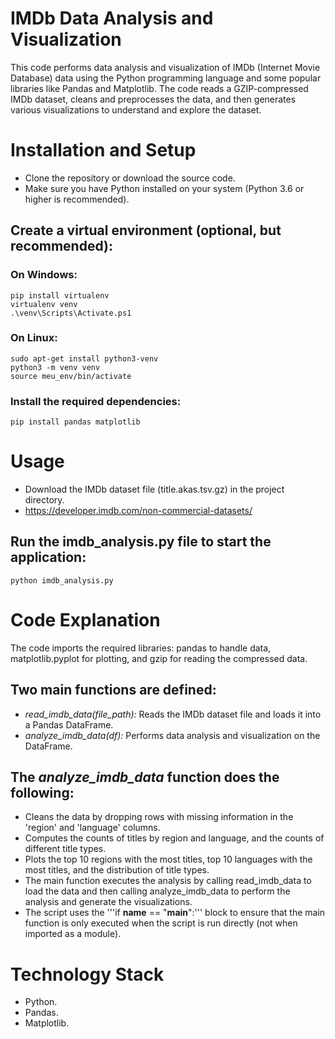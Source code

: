 # IMDb Data Analysis and Visualization
This code performs data analysis and visualization of IMDb (Internet Movie Database) data using the Python programming language and some popular libraries like Pandas and Matplotlib. The code reads a GZIP-compressed IMDb dataset, cleans and preprocesses the data, and then generates various visualizations to understand and explore the dataset.

# Installation and Setup
- Clone the repository or download the source code.
- Make sure you have Python installed on your system (Python 3.6 or higher is recommended).

## Create a virtual environment (optional, but recommended):

### On Windows:
    pip install virtualenv
    virtualenv venv
    .\venv\Scripts\Activate.ps1
### On Linux:
    sudo apt-get install python3-venv
    python3 -m venv venv
    source meu_env/bin/activate

### Install the required dependencies:
    pip install pandas matplotlib

# Usage
- Download the IMDb dataset file (title.akas.tsv.gz) in the project directory.
- https://developer.imdb.com/non-commercial-datasets/
## Run the imdb_analysis.py file to start the application: 
    python imdb_analysis.py

# Code Explanation
The code imports the required libraries: pandas to handle data, matplotlib.pyplot for plotting, and gzip for reading the compressed data.

## Two main functions are defined:

- *read_imdb_data(file_path):* Reads the IMDb dataset file and loads it into a Pandas DataFrame.
- *analyze_imdb_data(df):* Performs data analysis and visualization on the DataFrame.

## The *analyze_imdb_data* function does the following:

- Cleans the data by dropping rows with missing information in the 'region' and 'language' columns.
- Computes the counts of titles by region and language, and the counts of different title types.
- Plots the top 10 regions with the most titles, top 10 languages with the most titles, and the distribution of title types.
- The main function executes the analysis by calling read_imdb_data to load the data and then calling analyze_imdb_data to perform the analysis and generate the visualizations.
- The script uses the '''if __name__ == "__main__":''' block to ensure that the main function is only executed when the script is run directly (not when imported as a module).

# Technology Stack
- Python.
- Pandas.
- Matplotlib.
